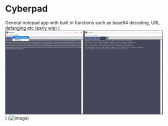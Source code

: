 # Cyberpad
General notepad app with built in functions such as base64 decoding, URL defanging etc (early wip)
(![image](https://github.com/KynanJones0110/Cyberpad/blob/main/b64_ex.png?raw=true))
(![image](https://github.com/KynanJones0110/Cyberpad/assets/71669145/30975797-78ea-428f-8a2b-fecfe4e331d0))
